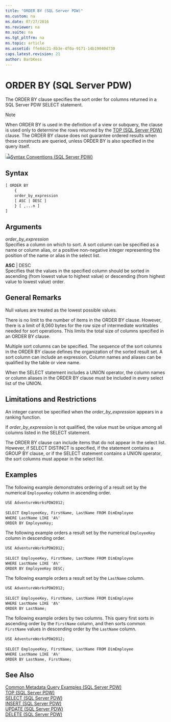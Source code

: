 ```yaml
---
title: "ORDER BY (SQL Server PDW)"
ms.custom: na
ms.date: 07/27/2016
ms.reviewer: na
ms.suite: na
ms.tgt_pltfrm: na
ms.topic: article
ms.assetid: ffe8dc21-8b3e-4f0a-9171-14b19040d730
caps.latest.revision: 21
author: BarbKess
---
```

# ORDER BY (SQL Server PDW)
The ORDER BY clause specifies the sort order for columns returned in a SQL Server PDW SELECT statement.  
  
> [!NOTE]  
> When ORDER BY is used in the definition of a view or subquery, the clause is used only to determine the rows returned by the [TOP &#40;SQL Server PDW&#41;](../sqlpdw/top-sql-server-pdw.md) clause. The ORDER BY clause does not guarantee ordered results when these constructs are queried, unless ORDER BY is also specified in the query itself.  
  
![Topic link icon](../sqlpdw/media/Topic_Link.gif "Topic_Link")[Syntax Conventions &#40;SQL Server PDW&#41;](../sqlpdw/syntax-conventions-sql-server-pdw.md)  
  
## Syntax  
  
```  
[ ORDER BY   
    {  
    order_by_expression   
    [ ASC | DESC ]   
    } [ ,...n ]   
]  
```  
  
## Arguments  
*order_by_expression*  
Specifies a column on which to sort. A sort column can be specified as a name or column alias, or a positive non-negative integer representing the position of the name or alias in the select list.  
  
**ASC** | DESC  
Specifies that the values in the specified column should be sorted in ascending (from lowest value to highest value) or descending (from highest value to lowest value) order.  
  
## General Remarks  
Null values are treated as the lowest possible values.  
  
There is no limit to the number of items in the ORDER BY clause. However, there is a limit of 8,060 bytes for the row size of intermediate worktables needed for sort operations. This limits the total size of columns specified in an ORDER BY clause.  
  
Multiple sort columns can be specified. The sequence of the sort columns in the ORDER BY clause defines the organization of the sorted result set. A sort column can include an expression. Column names and aliases can be qualified by the table or view name.  
  
When the SELECT statement includes a UNION operator, the column names or column aliases in the ORDER BY clause must be included in every select list of the UNION.  
  
## Limitations and Restrictions  
An integer cannot be specified when the *order_by_expression*  appears in a ranking function.  
  
If *order_by_expression* is not qualified, the value must be unique among all columns listed in the SELECT statement.  
  
The ORDER BY clause can include items that do not appear in the select list. However, if SELECT DISTINCT is specified, if the statement contains a GROUP BY clause, or if the SELECT statement contains a UNION operator, the sort columns must appear in the select list.  
  
## Examples  
The following example demonstrates ordering of a result set by the numerical `EmployeeKey` column in ascending order.  
  
```  
USE AdventureWorksPDW2012;  
  
SELECT EmployeeKey, FirstName, LastName FROM DimEmployee  
WHERE LastName LIKE 'A%'  
ORDER BY EmployeeKey;  
```  
  
The following example orders a result set by the numerical `EmployeeKey` column in descending order.  
  
```  
USE AdventureWorksPDW2012;  
  
SELECT EmployeeKey, FirstName, LastName FROM DimEmployee  
WHERE LastName LIKE 'A%'  
ORDER BY EmployeeKey DESC;  
```  
  
The following example orders a result set by the `LastName` column.  
  
```  
USE AdventureWorksPDW2012;  
  
SELECT EmployeeKey, FirstName, LastName FROM DimEmployee  
WHERE LastName LIKE 'A%'  
ORDER BY LastName;  
```  
  
The following example orders by two columns. This query first sorts in ascending order by the `FirstName` column, and then sorts common `FirstName` values in descending order by the `LastName` column.  
  
```  
USE AdventureWorksPDW2012;  
  
SELECT EmployeeKey, FirstName, LastName FROM DimEmployee  
WHERE LastName LIKE 'A%'  
ORDER BY LastName, FirstName;  
```  
  
## See Also  
[Common Metadata Query Examples &#40;SQL Server PDW&#41;](../sqlpdw/common-metadata-query-examples-sql-server-pdw.md)  
[TOP &#40;SQL Server PDW&#41;](../sqlpdw/top-sql-server-pdw.md)  
[SELECT &#40;SQL Server PDW&#41;](../sqlpdw/select-sql-server-pdw.md)  
[INSERT &#40;SQL Server PDW&#41;](../sqlpdw/insert-sql-server-pdw.md)  
[UPDATE &#40;SQL Server PDW&#41;](../sqlpdw/update-sql-server-pdw.md)  
[DELETE &#40;SQL Server PDW&#41;](../sqlpdw/delete-sql-server-pdw.md)  
  
